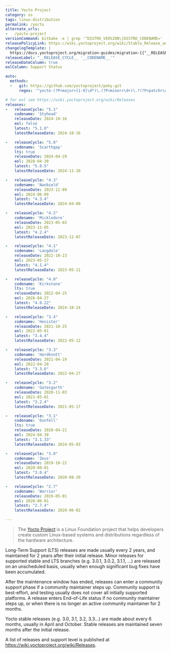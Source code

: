 ```yaml
---
title: Yocto Project
category: os
tags: linux-distribution
permalink: /yocto
alternate_urls:
-   /yocto-project
versionCommand: bitbake -e | grep '^DISTRO_VERSION\|DISTRO_CODENAME='
releasePolicyLink: https://wiki.yoctoproject.org/wiki/Stable_Release_and_LTS
changelogTemplate: |
  https://docs.yoctoproject.org/migration-guides/migration-{{"__RELEASE_CYCLE__"| split: " " | first}}.html
releaseLabel: "__RELEASE_CYCLE__ '__CODENAME__'"
releaseDateColumn: true
eolColumn: Support Status

auto:
  methods:
  -   git: https://github.com/yoctoproject/poky.git
      regex: '^yocto-(?P<major>[1-9]\d*)\.(?P<minor>\d+)\.?(?P<patch>\d+)?$'

# for eol see https://wiki.yoctoproject.org/wiki/Releases
releases:
-   releaseCycle: "5.1"
    codename: 'Styhead'
    releaseDate: 2024-10-16
    eol: false
    latest: "5.1.0"
    latestReleaseDate: 2024-10-16

-   releaseCycle: "5.0"
    codename: 'Scarthgap'
    lts: true
    releaseDate: 2024-04-29
    eol: 2028-04-30
    latest: "5.0.5"
    latestReleaseDate: 2024-11-20

-   releaseCycle: "4.3"
    codename: 'Nanbield'
    releaseDate: 2023-11-09
    eol: 2024-06-09
    latest: "4.3.4"
    latestReleaseDate: 2024-04-09

-   releaseCycle: "4.2"
    codename: 'Mickledore'
    releaseDate: 2023-05-03
    eol: 2023-11-05
    latest: "4.2.4"
    latestReleaseDate: 2023-12-07

-   releaseCycle: "4.1"
    codename: 'Langdale'
    releaseDate: 2022-10-23
    eol: 2023-05-27
    latest: "4.1.4"
    latestReleaseDate: 2023-05-11

-   releaseCycle: "4.0"
    codename: 'Kirkstone'
    lts: true
    releaseDate: 2022-04-25
    eol: 2026-04-27
    latest: "4.0.22"
    latestReleaseDate: 2024-10-24

-   releaseCycle: "3.4"
    codename: 'Honister'
    releaseDate: 2021-10-25
    eol: 2022-05-01
    latest: "3.4.4"
    latestReleaseDate: 2022-05-12

-   releaseCycle: "3.3"
    codename: 'Hardknott'
    releaseDate: 2021-04-19
    eol: 2022-04-20
    latest: "3.3.6"
    latestReleaseDate: 2022-04-27

-   releaseCycle: "3.2"
    codename: 'Gatesgarth'
    releaseDate: 2020-11-03
    eol: 2021-05-01
    latest: "3.2.4"
    latestReleaseDate: 2021-05-17

-   releaseCycle: "3.1"
    codename: 'Dunfell'
    lts: true
    releaseDate: 2020-04-21
    eol: 2024-04-30
    latest: "3.1.33"
    latestReleaseDate: 2024-05-03

-   releaseCycle: "3.0"
    codename: 'Zeus'
    releaseDate: 2019-10-22
    eol: 2020-08-01
    latest: "3.0.4"
    latestReleaseDate: 2020-08-20

-   releaseCycle: "2.7"
    codename: 'Warrior'
    releaseDate: 2019-05-01
    eol: 2020-06-01
    latest: "2.7.4"
    latestReleaseDate: 2020-06-02

---
```


> The [Yocto Project](https://www.yoctoproject.org/) is a Linux Foundation project that helps
> developers create custom Linux-based systems and distributions regardless of the hardware
> architecture.

Long-Term Support (LTS) releases are made usually every 2 years, and maintained for 2 years after
their initial release. Minor releases for supported stable and LTS branches (e.g. 3.0.1, 3.0.2,
3.1.1, …) are released on an unscheduled basis, usually when enough significant bug fixes have been
accumulated.

After the maintenance window has ended, releases can enter a community support phase if a
community maintainer steps up. Community support is best-effort, and testing usually does not cover
all initially supported platforms. A release enters End-of-Life status if no community maintainer
steps up, or when there is no longer an active community maintainer for 2 months.

Yocto stable releases (e.g. 3.0, 3.1, 3.2, 3.3…) are made about every 6 months, usually in April
and October. Stable releases are maintained seven months after the initial release.

A list of releases and support level is published at <https://wiki.yoctoproject.org/wiki/Releases>.
